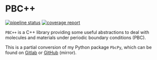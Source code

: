 # PBC++

[![pipeline status](https://gitlab.com/ales.genova/pbcpp/badges/master/pipeline.svg)](https://gitlab.com/ales.genova/pbcpp/commits/master)
[![coverage report](https://gitlab.com/ales.genova/pbcpp/badges/master/coverage.svg)](https://gitlab.com/ales.genova/pbcpp/commits/master)

`PBC++` is a C++ library providing some useful abstractions to deal with
molecules and materials under periodic boundary conditions (PBC).

This is a partial conversion of my Python package `PbcPy`, which can be found on [Gitlab](https://gitlab.com/ales.genova/pbcpy/) or [GitHub](https://github.com/alesgenova/pbcpy) (mirror).
